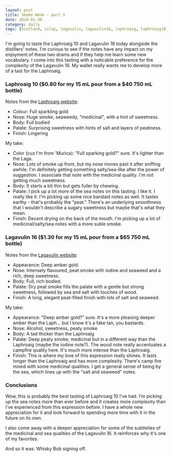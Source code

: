 ```yaml
---
layout: post
title: Smoke Week - part 3
date: 2018-01-30
category: daily
tags: [scotland, islay, lagavulin, lagavulin16, laphroaig, laphroaig10]
---
```


I'm going to taste the Laphroaig 10 and Lagavulin 16 today alongside the distillers' notes. I'm curious to see if the notes have any impact on my enjoyment of these two drams and if they help me learn some new vocabulary. I come into this tasting with a noticable preference for the complexity of the Lagavulin 16. My wallet really wants me to develop more of a tast for the Laphroaig.

### Laphroaig 10 ($0.80 for my 15 mL pour from a $40 750 mL bottle)

Notes from the [Laphroaig website](https://www.laphroaig.com/product/laphroaig-10-year-old/):
* Colour: Full sparkling gold
* Nose: Huge smoke, seaweedy, "medicinal", with a hint of sweetness.
* Body: Full bodied
* Palate: Surprising sweetness with hints of salt and layers of peatiness.
* Finish: Lingering

My take:
* Color (cuz I'm from 'Murica): "Full sparking gold?" sure. It's lighter than the Laga.
* Nose: Lots of smoke up front, but my nose moves past it after sniffing awhile. I'm definitely getting something salty/sea-like after the power of suggestion. I associate that note with the medicinal quality. I'm not getting much sweetness.
* Body: It starts a bit thin but gets fuller by chewing.
* Palate: I pick up a lot more of the sea notes on this tasting. I like it. I really like it. I'm picking up some nice bandaid notes as well. It tastes earthy - that's probably the "peat." There's an underlying smoothness that I wouldn't describe a sugary sweetness but maybe that's what they mean.
* Finish: Decent drying on the back of the mouth. I'm picking up a lot of medicinal/salty/sea notes with a more suble smoke.

### Lagavulin 16 ($1.30 for my 15 mL pour from a $65 750 mL bottle)

Notes from the [Lagavulin website](https://www.malts.com/en-us/our-whisky-collection/lagavulin/lagavulin-16-years-old/):
* Appearance: Deep amber gold.
* Nose: Intensely flavoured, peat smoke with iodine and seaweed and a rich, deep sweetness.
* Body: Full, rich bodied.
* Palate: Dry peat smoke fills the palate with a gentle but strong sweetness, followed by sea and salt with touches of wood.
* Finish: A long, elegant peat-filled finish with lots of salt and seaweed.

My take:
* Appearance: "Deep amber gold?" sure. It's a more pleasing deeper amber than the Laph... but I know it's a fake tan, you bastards.
* Nose: Alcohol, sweetness, peaty smoke
* Body: A tad thicker than the Laphroaig
* Palate: Deep peaty smoke, medicinal but in a different way than the Laphroaig (maybe the iodine note?). The wood note really accentuates a campfire quality here. It's much more intense than the Laphroaig.
* Finish: This is where my love of this expression really shines. It lasts longer than the Laphroaig and has more complexity. There's camp fire mixed with some medicinal qualities. I get a general sense of being by the sea, which lines up with the "salt and seaweed" notes.

### Conclusions

Wow, this is probably the best tasting of Laphroaig 10 I've had. I'm picking up the sea notes more than ever before and it creates more complexity than I've experienced from this expression before. I have a whole new appreciation for it and look forward to spending more time with it in the future on its own.

I also come away with a deeper appreciation for some of the subtleties of the medicinal and sea qualities of the Lagavulin 16. It reinforces why it's one of my favorites.

And so it was. Whisky Bob signing off.
